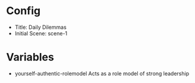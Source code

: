 # Config
 - Title: Daily Dilemmas
 - Initial Scene: scene-1

# Variables
- yourself-authentic-rolemodel    Acts as a role model of strong leadership

